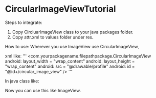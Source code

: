 # CircularImageViewTutorial

Steps to integrate:

1. Copy CircluarImageView class to your java packages folder.
2. Copy attr.xml to values folder under res.

How to use:
Wherever you use ImageView use CircularImageView, 

xml like:
'''
&lt;com.yourpackagename.filepathpackage.CircularImageView
android: layout_width = "wrap_content"
android: layout_height = "wrap_content"
android: src = "@drawable/profile"
android: id = "@id+/circular_image_view" /&gt;
'''

In java class like:

<!-- CircularImageView civProfile = (CircularImageView) findViewById(R.id.circular_image_view); -->


Now you can use this like ImageView.
